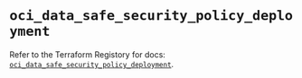 # `oci_data_safe_security_policy_deployment`

Refer to the Terraform Registory for docs: [`oci_data_safe_security_policy_deployment`](https://registry.terraform.io/providers/oracle/oci/6.18.0/docs/resources/data_safe_security_policy_deployment).
